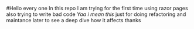 #Hello every one 
In this repo I am trying for the first time using razor pages 
also trying to write bad code *Yaa i mean this* just for doing refactoring and maintance later 
to see a deep dive how it affects 
thanks

